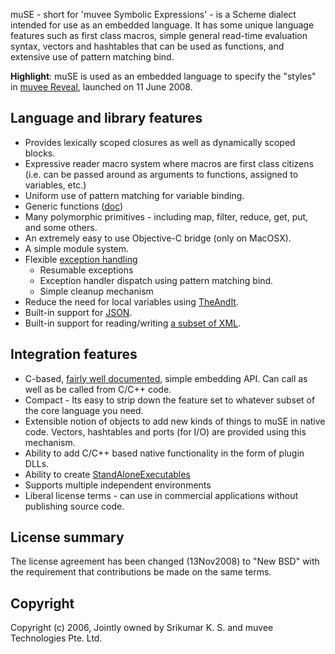 muSE - short for 'muvee Symbolic Expressions' - is a Scheme dialect intended for use as an embedded language. It has some unique language features such as first class macros, simple general read-time evaluation syntax, vectors and hashtables that can be used as functions, and extensive use of pattern matching bind.

**Highlight**: muSE is used as an embedded language to specify the "styles" in [muvee Reveal](http://www.muvee.com/en/products/reveal/), launched on 11 June 2008.

## Language and library features ##
  * Provides lexically scoped closures as well as dynamically scoped blocks.
  * Expressive reader macro system where macros are first class citizens (i.e. can be passed around as arguments to functions, assigned to variables, etc.)
  * Uniform use of pattern matching for variable binding.
  * Generic functions ([doc][gfndoc])
  * Many polymorphic primitives - including map, filter, reduce, get, put, and some others.
  * An extremely easy to use Objective-C bridge (only on MacOSX).
  * A simple module system.
  * Flexible [exception handling][ExceptionHandling]
    * Resumable exceptions
    * Exception handler dispatch using pattern matching bind.
    * Simple cleanup mechanism
  * Reduce the need for local variables using [TheAndIt][].
  * Built-in support for [JSON][jsondoc].
  * Built-in support for reading/writing [a subset of XML][xmldoc].

## Integration features ##

  * C-based, [fairly well documented][apidoc], simple embedding API. Can call as well as be called from C/C++ code.
  * Compact - Its easy to strip down the feature set to whatever subset of the core language you need.
  * Extensible notion of objects to add new kinds of things to muSE in native code. Vectors, hashtables and ports (for I/O) are provided using this mechanism.
  * Ability to add C/C++ based native functionality in the form of plugin DLLs.
  * Ability to create [StandAloneExecutables][]
  * Supports multiple independent environments
  * Liberal license terms - can use in commercial applications without publishing source code.

## License summary ##

The license agreement has been changed (13Nov2008) to "New BSD" with the requirement that contributions be made on the same terms.

## Copyright ##
Copyright (c) 2006, Jointly owned by Srikumar K. S. and muvee Technologies Pte. Ltd.

[apidoc]: https://cdn.rawgit.com/srikumarks/muSE/master/api/index.html
[jsondoc]: https://cdn.rawgit.com/srikumarks/muSE/master/api/group__PortIO.html#gad279620db34a8d1055531730840159ea
[xmldoc]: https://cdn.rawgit.com/srikumarks/muSE/master/api/group__PortIO.html#ga1e609c18047e7fcd3bfb12bf012c5145
[gfndoc]: https://cdn.rawgit.com/srikumarks/muSE/master/api/group__GenericFns.html
[TheAndIt]: https://github.com/srikumarks/muSE/wiki/TheAndIt
[ExceptionHandling]: https://github.com/srikumarks/muSE/wiki/ExceptionHandling
[StandAloneExecutables]: https://github.com/srikumarks/muSE/wiki/StandAloneExecutables

